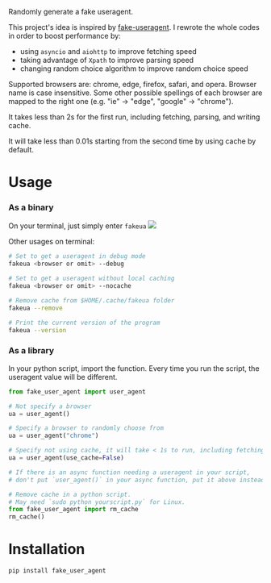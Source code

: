 Randomly generate a fake useragent.

This project's idea is inspired by [fake-useragent](https://github.com/hellysmile/fake-useragent). I rewrote the whole codes in order to boost performance by:
  - using `asyncio` and `aiohttp` to improve fetching speed
  - taking advantage of `Xpath` to improve parsing speed
  - changing random choice algorithm to improve random choice speed

Supported browsers are: chrome, edge, firefox, safari, and opera. Browser name is case insensitive. Some other possible spellings of each browser are mapped to the right one (e.g. "ie" -> "edge", "google" -> "chrome").

It takes less than 2s for the first run, including fetching, parsing, and writing cache. 

It will take less than 0.01s starting from the second time by using cache by default. 

# Usage
### As a binary
On your terminal, just simply enter `fakeua`
![](/screenshots/new.png)

Other usages on terminal:
```bash
# Set to get a useragent in debug mode
fakeua <browser or omit> --debug

# Set to get a useragent without local caching
fakeua <browser or omit> --nocache

# Remove cache from $HOME/.cache/fakeua folder
fakeua --remove  

# Print the current version of the program
fakeua --version
```

### As a library
In your python script, import the function. Every time you run the script, the useragent value will be different.
```python
from fake_user_agent import user_agent

# Not specify a browser
ua = user_agent()

# Specify a browser to randomly choose from
ua = user_agent("chrome")

# Specify not using cache, it will take < 1s to run, including fetching and parsing.
ua = user_agent(use_cache=False)

# If there is an async function needing a useragent in your script,
# don't put `user_agent()` in your async function, put it above instead.

# Remove cache in a python script. 
# May need `sudo python yourscript.py` for Linux.
from fake_user_agent import rm_cache
rm_cache()  
```

# Installation
```python
pip install fake_user_agent
```
